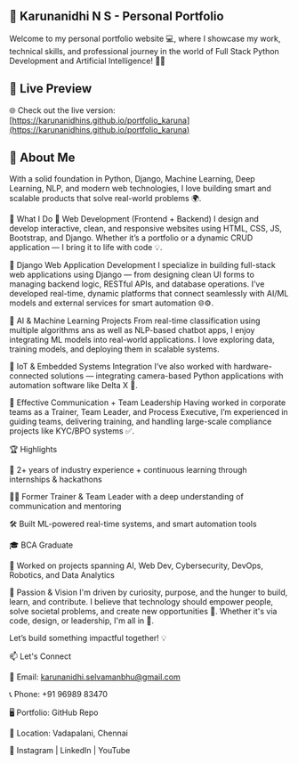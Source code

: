 ## 🚀 Karunanidhi N S - Personal Portfolio

Welcome to my personal portfolio website 💻, where I showcase my work, technical skills, and professional journey in the world of Full Stack Python Development and Artificial Intelligence! 🧠✨

## 📌 Live Preview
🌐 Check out the live version: [https://karunanidhins.github.io/portfolio_karuna](https://karunanidhins.github.io/portfolio_karuna)

## 🧠 About Me


With a solid foundation in Python, Django, Machine Learning, Deep Learning, NLP, and modern web technologies, I love building smart and scalable products that solve real-world problems 🌍.

🚀 What I Do
🧱 Web Development (Frontend + Backend)
I design and develop interactive, clean, and responsive websites using HTML, CSS, JS, Bootstrap, and Django. Whether it’s a portfolio or a dynamic CRUD application — I bring it to life with code 💡.

🔧 Django Web Application Development
I specialize in building full-stack web applications using Django — from designing clean UI forms to managing backend logic, RESTful APIs, and database operations. I’ve developed real-time, dynamic platforms that connect seamlessly with AI/ML models and external services for smart automation 🌐⚙️.

🧠 AI & Machine Learning Projects
From real-time classification using multiple algorithms ans as well as NLP-based chatbot apps, I enjoy integrating ML models into real-world applications. I love exploring data, training models, and deploying them in scalable systems.

🔧 IoT & Embedded Systems Integration
I’ve also worked with hardware-connected solutions — integrating camera-based Python applications with automation software like Delta X 📡.

💬 Effective Communication + Team Leadership
Having worked in corporate teams as a Trainer, Team Leader, and Process Executive, I’m experienced in guiding teams, delivering training, and handling large-scale compliance projects like KYC/BPO systems ✅.

🏆 Highlights

📌 2+ years of industry experience + continuous learning through internships & hackathons

👨‍🏫 Former Trainer & Team Leader with a deep understanding of communication and mentoring

🛠️ Built ML-powered real-time systems, and smart automation tools

🎓 BCA Graduate

🧪 Worked on projects spanning AI, Web Dev, Cybersecurity, DevOps, Robotics, and Data Analytics 

🎯 Passion & Vision
I'm driven by curiosity, purpose, and the hunger to build, learn, and contribute. I believe that technology should empower people, solve societal problems, and create new opportunities 🚀. Whether it's via code, design, or leadership, I'm all in 🙌.

Let’s build something impactful together! 💡

📫 Let's Connect

💌 Email: karunanidhi.selvamanbhu@gmail.com

📞 Phone: +91 96989 83470

🖥️ Portfolio: GitHub Repo

📍 Location: Vadapalani, Chennai

🔗 Instagram | LinkedIn | YouTube
